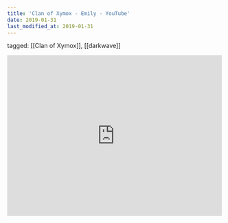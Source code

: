 ```yaml
---
title: 'Clan of Xymox - Emily - YouTube'
date: 2019-01-31
last_modified_at: 2019-01-31
---
```

tagged: [[Clan of Xymox]], [[darkwave]]
<iframe allow="accelerometer; autoplay; clipboard-write; encrypted-media; gyroscope; picture-in-picture" allowfullscreen="" frameborder="0" height="375" id="youtube_iframe" src="https://www.youtube.com/embed/sWW9d_DWYdI?feature=oembed&amp;enablejsapi=1&amp;origin=https://safe.txmblr.com&amp;wmode=opaque" width="500"></iframe>